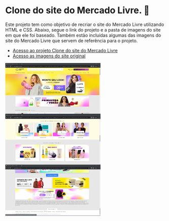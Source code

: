 # Clone do site do Mercado Livre. 🛒 
Este projeto tem como objetivo de recriar o site do Mercado Livre utilizando HTML e CSS. Abaixo, segue o link do projeto e a pasta de imagens do site em que ele foi baseado. Também estão incluídas algumas das imagens do site do Mercado Livre que servem de referência para o projeto. 
* [Acesso ao projeto Clone do site do Mercado Livre](ExerciciosHtmlCss/CloneSiteMercadoLivre)
* [Acesso as imagens do site original](ExerciciosHtmlCss/CloneSiteMercadoLivre/_imagens)
<img src="imagens/Mercado Livre - Homepage1.jpg" align="left"  width="300">
<img src="imagens/Mercado Livre - Homepage4.jpg " align="left"  width="300">
<img src="imagens/Mercado Livre - Homepage8.jpg " align="left"  width="300">
